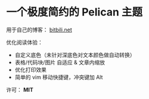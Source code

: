 # 一个极度简约的 Pelican 主题

用于自己的博客： [bitbili.net](https://bitbili.net)

优化阅读体验：

* 自定义底色（未针对深底色对文本颜色做自动转换）
* 表格/代码块/图片 自适应 & 文章内缩放
* 优化打印效果
* 简单的 vim 移动快捷键，冲突键加 Alt

许可： **MIT**
